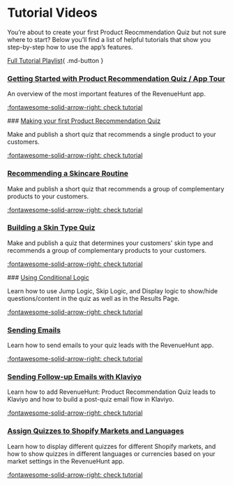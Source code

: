 # Tutorial Videos

You’re about to create your first Product Reocmmendation Quiz but not sure where to start? Below you’ll find a list of helpful tutorials that show you step-by-step how to use the app’s features.

[Full Tutorial Playlist](https://www.youtube.com/@productrecommendationquiz1054){ .md-button }

### [Getting Started with Product Recommendation Quiz / App Tour](/tutorials/getting-started/)

An overview of the most important features of the RevenueHunt app.

[:fontawesome-solid-arrow-right: check tutorial](/tutorials/getting-started/)

### [Making your first Product Recommendation Quiz](/tutorials/making-first-quiz/)

Make and publish a short quiz that recommends a single product to your customers.

[:fontawesome-solid-arrow-right: check tutorial](/tutorials/making-first-quiz/)

### [Recommending a Skincare Routine](/tutorials/skincare-routine/)

Make and publish a short quiz that recommends a group of complementary products to your customers.

[:fontawesome-solid-arrow-right: check tutorial](/tutorials/skincare-routine/)

### [Building a Skin Type Quiz](/tutorials/skintype-quiz/)

Make and publish a quiz that determines your customers' skin type and recommends a group of complementary products to your customers.

[:fontawesome-solid-arrow-right: check tutorial](/tutorials/skintype-quiz/)


### [Using Conditional Logic](/tutorials/conditional-logic/)

Learn how to use Jump Logic, Skip Logic, and Display logic to show/hide questions/content in the quiz as well as in the Results Page.

[:fontawesome-solid-arrow-right: check tutorial](/tutorials/conditional-logic/)

### [Sending Emails](/tutorials/sending-emails/)

Learn how to send emails to your quiz leads with the RevenueHunt app.

[:fontawesome-solid-arrow-right: check tutorial](/tutorials/sending-emails/)

### [Sending Follow-up Emails with Klaviyo](/tutorials/follow-up-emails-klaviyo/)

Learn how to add RevenueHunt: Product Recommendation Quiz leads to Klaviyo and how to build a post-quiz email flow in Klaviyo.

[:fontawesome-solid-arrow-right: check tutorial](/tutorials/follow-up-emails-klaviyo/)


### [Assign Quizzes to Shopify Markets and Languages](/tutorials/shopify-markets/)

Learn how to display different quizzes for different Shopify markets, and how to show quizzes in different languages or currencies based on your market settings in the RevenueHunt app.

[:fontawesome-solid-arrow-right: check tutorial](/tutorials/shopify-markets/)



